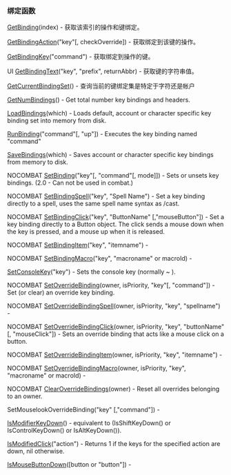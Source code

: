 ### 绑定函数

[GetBinding](https://wow.gamepedia.com/API_GetBinding)\(index\) - 获取该索引的操作和键绑定。

[GetBindingAction](https://wow.gamepedia.com/API_GetBindingAction)\("key"\[, checkOverride\]\) - 获取绑定到该键的操作。

[GetBindingKey](https://wow.gamepedia.com/API_GetBindingKey)\("command"\) - 获取绑定到操作的键。

UI [GetBindingText](https://wow.gamepedia.com/API_GetBindingText)\("key", "prefix", returnAbbr\) - 获取键的字符串值。

[GetCurrentBindingSet](https://wow.gamepedia.com/API_GetCurrentBindingSet)\(\) - 查询当前的键绑定集是特定于字符还是帐户

[GetNumBindings](https://wow.gamepedia.com/API_GetNumBindings)\(\) - Get total number key bindings and headers.

[LoadBindings](https://wow.gamepedia.com/API_LoadBindings)\(which\) - Loads default, account or character specific key binding set into memory from disk.

[RunBinding](https://wow.gamepedia.com/API_RunBinding)\("command"\[, "up"\]\) - Executes the key binding named "command"

[SaveBindings](https://wow.gamepedia.com/API_SaveBindings)\(which\) - Saves account or character specific key bindings from memory to disk.

NOCOMBAT [SetBinding](https://wow.gamepedia.com/API_SetBinding)\("key"\[, "command"\[, mode\]\]\) - Sets or unsets key bindings. \(2.0 - Can not be used in combat.\)

NOCOMBAT [SetBindingSpell](https://wow.gamepedia.com/API_SetBindingSpell)\("key", "Spell Name"\) - Set a key binding directly to a spell, uses the same spell name syntax as /cast.

NOCOMBAT [SetBindingClick](https://wow.gamepedia.com/API_SetBindingClick)\("key", "ButtonName" \[,"mouseButton"\]\) - Set a key binding directly to a Button object. The click sends a mouse down when the key is pressed, and a mouse up when it is released.

NOCOMBAT [SetBindingItem](https://wow.gamepedia.com/API_SetBindingItem)\("key", "itemname"\) -

NOCOMBAT [SetBindingMacro](https://wow.gamepedia.com/API_SetBindingMacro)\("key", "macroname" or macroId\) -

[SetConsoleKey](https://wow.gamepedia.com/API_SetConsoleKey)\("key"\) - Sets the console key \(normally ~ \).

NOCOMBAT [SetOverrideBinding](https://wow.gamepedia.com/API_SetOverrideBinding)\(owner, isPriority, "key"\[, "command"\]\) - Set \(or clear\) an override key binding.

NOCOMBAT [SetOverrideBindingSpell](https://wow.gamepedia.com/API_SetOverrideBindingSpell)\(owner, isPriority, "key", "spellname"\) -

NOCOMBAT [SetOverrideBindingClick](https://wow.gamepedia.com/API_SetOverrideBindingClick)\(owner, isPriority, "key", "buttonName" \[, "mouseClick"\]\) - Sets an override binding that acts like a mouse click on a button.

NOCOMBAT [SetOverrideBindingItem](https://wow.gamepedia.com/API_SetOverrideBindingItem)\(owner, isPriority, "key", "itemname"\) -

NOCOMBAT [SetOverrideBindingMacro](https://wow.gamepedia.com/API_SetOverrideBindingMacro)\(owner, isPriority, "key", "macroname" or macroId\) -

NOCOMBAT [ClearOverrideBindings](https://wow.gamepedia.com/API_ClearOverrideBindings)\(owner\) - Reset all overrides belonging to an owner.

SetMouselookOverrideBinding\("key" \[,"command"\]\) -

[IsModifierKeyDown](https://wow.gamepedia.com/API_IsModifierKeyDown)\(\) - equivalent to \(IsShiftKeyDown\(\) or IsControlKeyDown\(\) or IsAltKeyDown\(\)\).

[IsModifiedClick](https://wow.gamepedia.com/API_IsModifiedClick)\("action"\) - Returns 1 if the keys for the specified action are down, nil otherwise.

[IsMouseButtonDown](https://wow.gamepedia.com/API_IsMouseButtonDown)\(\[button or "button"\]\) -

